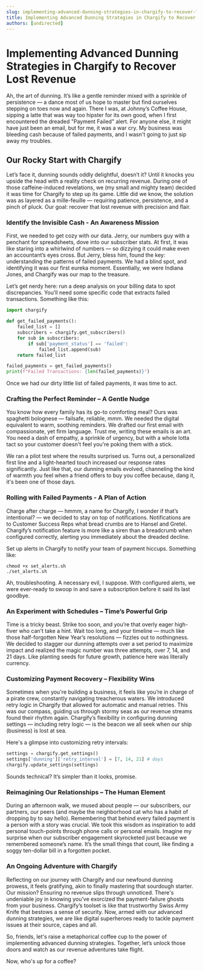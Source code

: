 ```yaml
---
slug: implementing-advanced-dunning-strategies-in-chargify-to-recover-lost-revenue
title: Implementing Advanced Dunning Strategies in Chargify to Recover Lost Revenue
authors: [undirected]
---
```



# Implementing Advanced Dunning Strategies in Chargify to Recover Lost Revenue

Ah, the art of dunning. It’s like a gentle reminder mixed with a sprinkle of persistence — a dance most of us hope to master but find ourselves stepping on toes now and again. There I was, at Johnny’s Coffee House, sipping a latte that was way too hipster for its own good, when I first encountered the dreaded "Payment Failed" alert. For anyone else, it might have just been an email, but for me, it was a war cry. My business was bleeding cash because of failed payments, and I wasn't going to just sip away my troubles.

## Our Rocky Start with Chargify

Let’s face it, dunning sounds oddly delightful, doesn’t it? Until it knocks you upside the head with a reality check on recurring revenue. During one of those caffeine-induced revelations, we (my small and mighty team) decided it was time for Chargify to step up its game. Little did we know, the solution was as layered as a mille-feuille — requiring patience, persistence, and a pinch of pluck. Our goal: recover that lost revenue with precision and flair.

### Identify the Invisible Cash - An Awareness Mission

First, we needed to get cozy with our data. Jerry, our numbers guy with a penchant for spreadsheets, dove into our subscriber stats. At first, it was like staring into a whirlwind of numbers — so dizzying it could make even an accountant’s eyes cross. But Jerry, bless him, found the key: understanding the patterns of failed payments. We had a blind spot, and identifying it was our first eureka moment. Essentially, we were Indiana Jones, and Chargify was our map to the treasure.

Let’s get nerdy here: run a deep analysis on your billing data to spot discrepancies. You’ll need some specific code that extracts failed transactions. Something like this:

```python
import chargify

def get_failed_payments():
    failed_list = []
    subscribers = chargify.get_subscribers()
    for sub in subscribers:
        if sub['payment_status'] == 'failed':
            failed_list.append(sub)
    return failed_list

failed_payments = get_failed_payments()
print(f"Failed Transactions: {len(failed_payments)}")
```
Once we had our dirty little list of failed payments, it was time to act.

### Crafting the Perfect Reminder – A Gentle Nudge

You know how every family has its go-to comforting meal? Ours was spaghetti bolognese — failsafe, reliable, mmm. We needed the digital equivalent to warm, soothing reminders. We drafted our first email with compassionate, yet firm language. Trust me, writing these emails is an art. You need a dash of empathy, a sprinkle of urgency, but with a whole lotta tact so your customer doesn't feel you're poking them with a stick.

We ran a pilot test where the results surprised us. Turns out, a personalized first line and a light-hearted touch increased our response rates significantly. Just like that, our dunning emails evolved, channeling the kind of warmth you feel when a friend offers to buy you coffee because, dang it, it's been one of those days.

### Rolling with Failed Payments - A Plan of Action

Charge after charge — hmmm, a name for Chargify, I wonder if that’s intentional? — we decided to stay on top of notifications. Notifications are to Customer Success Reps what bread crumbs are to Hansel and Gretel. Chargify’s notification feature is more like a siren than a breadcrumb when configured correctly, alerting you immediately about the dreaded decline.

Set up alerts in Chargify to notify your team of payment hiccups. Something like:

```shell
chmod +x set_alerts.sh
./set_alerts.sh
```
Ah, troubleshooting. A necessary evil, I suppose. With configured alerts, we were ever-ready to swoop in and save a subscription before it said its last goodbye.

### An Experiment with Schedules – Time’s Powerful Grip

Time is a tricky beast. Strike too soon, and you’re that overly eager high-fiver who can’t take a hint. Wait too long, and your timeline — much like those half-forgotten New Year’s resolutions — fizzles out to nothingness. We decided to stagger our dunning attempts over a set period to maximize impact and realized the magic number was three attempts, over 7, 14, and 21 days. Like planting seeds for future growth, patience here was literally currency.

### Customizing Payment Recovery – Flexibility Wins

Sometimes when you're building a business, it feels like you’re in charge of a pirate crew, constantly navigating treacherous waters. We introduced retry logic in Chargify that allowed for automatic and manual retries. This was our compass, guiding us through stormy seas as our revenue streams found their rhythm again. Chargify’s flexibility in configuring dunning settings — including retry logic — is the beacon we all seek when our ship (business) is lost at sea.

Here's a glimpse into customizing retry intervals:

```python
settings = chargify.get_settings()
settings['dunning']['retry_interval'] = [7, 14, 21] # days
chargify.update_settings(settings)
```

Sounds technical? It’s simpler than it looks, promise.

### Reimagining Our Relationships – The Human Element

During an afternoon walk, we mused about people — our subscribers, our partners, our peers (and maybe the neighborhood cat who has a habit of dropping by to say hello). Remembering that behind every failed payment is a person with a story was crucial. We took this wisdom as inspiration to add personal touch-points through phone calls or personal emails. Imagine my surprise when our subscriber engagement skyrocketed just because we remembered someone’s name. It’s the small things that count, like finding a soggy ten-dollar bill in a forgotten pocket.

### An Ongoing Adventure with Chargify

Reflecting on our journey with Chargify and our newfound dunning prowess, it feels gratifying, akin to finally mastering that sourdough starter. Our mission? Ensuring no revenue slips through unnoticed. There's undeniable joy in knowing you’ve exorcized the payment-failure ghosts from your business. Chargify’s toolset is like that trustworthy Swiss Army Knife that bestows a sense of security. Now, armed with our advanced dunning strategies, we are like digital superheroes ready to tackle payment issues at their source, capes and all.

So, friends, let's raise a metaphorical coffee cup to the power of implementing advanced dunning strategies. Together, let’s unlock those doors and watch as our revenue adventures take flight.

Now, who's up for a coffee?